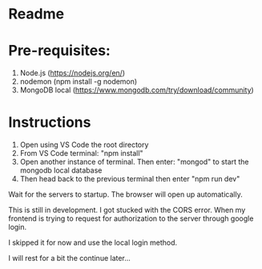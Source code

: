 # Readme

# Pre-requisites:
1. Node.js (https://nodejs.org/en/)
2. nodemon (npm install -g nodemon)
3. MongoDB local (https://www.mongodb.com/try/download/community)

# Instructions
1. Open using VS Code the root directory
2. From VS Code terminal: "npm install"
3. Open another instance of terminal. Then enter: "mongod" to start the mongodb local database
3. Then head back to the previous terminal then enter "npm run dev"

Wait for the servers to startup. 
The browser will open up automatically.


This is still in development.
I got stucked with the CORS error. When my frontend is trying to request for authorization to the server through google login.

I skipped it for now and use the local login method.

I will rest for a bit the continue later...